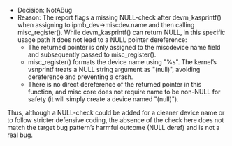 - Decision: NotABug
- Reason: The report flags a missing NULL-check after devm_kasprintf() when assigning to ipmb_dev->miscdev.name and then calling misc_register(). While devm_kasprintf() can return NULL, in this specific usage path it does not lead to a NULL pointer dereference:
  - The returned pointer is only assigned to the miscdevice name field and subsequently passed to misc_register().
  - misc_register() formats the device name using "%s". The kernel’s vsnprintf treats a NULL string argument as "(null)", avoiding dereference and preventing a crash.
  - There is no direct dereference of the returned pointer in this function, and misc core does not require name to be non-NULL for safety (it will simply create a device named "(null)").

Thus, although a NULL-check could be added for a cleaner device name or to follow stricter defensive coding, the absence of the check here does not match the target bug pattern’s harmful outcome (NULL deref) and is not a real bug.
